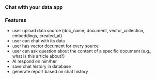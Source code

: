 ### Chat with your data app


### Features
- user upload data source (doc_name, document, vector_collection, embeddings, created_at)
- user can chat with its data
- user has vector document for every source
- user can ask question about the content of a specific document (e.g., what is this article about?)
- AI respond on him/her
- save chat history in database
- generate report based on chat history
